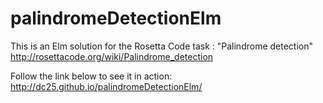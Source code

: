 # palindromeDetectionElm

This is an Elm solution for the Rosetta Code task : "Palindrome detection"
http://rosettacode.org/wiki/Palindrome_detection

Follow the link below to see it in action:
http://dc25.github.io/palindromeDetectionElm/
